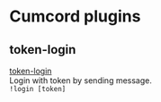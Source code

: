 # Cumcord plugins

## token-login

[token-login](https://incests.github.io/cumcord-plugins/token-login/)  
Login with token by sending message.  
``!login [token]``